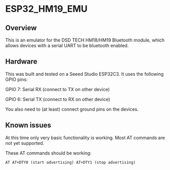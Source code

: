 # ESP32_HM19_EMU

## Overview
This is an emulator for the DSD TECH HM18/HM19 Bluetooth module, which allows devices with a serial UART to be bluetooth enabled.

## Hardware
This was built and tested on a Seeed Studio ESP32C3.  It uses the following GPIO pins:

GPIO 7: Serial RX (connect to TX on other device)

GPIO 6: Serial TX (connect to RX on other device)

You also need to (at least) connect ground pins on the devices.

## Known issues
At this time only very basic functionality is working. Most AT commands are not yet supported. 

These AT commands should be working:

`AT
AT+DTY0 (start advertising)
AT+DTY1 (stop advertising)`
